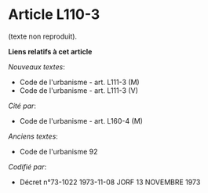 # Article L110-3

(texte non reproduit).

**Liens relatifs à cet article**

_Nouveaux textes_:

  - Code de l'urbanisme - art. L111-3 (M)
  - Code de l'urbanisme - art. L111-3 (V)

_Cité par_:

  - Code de l'urbanisme - art. L160-4 (M)

_Anciens textes_:

  - Code de l'urbanisme 92

_Codifié par_:

  - Décret n°73-1022 1973-11-08 JORF 13 NOVEMBRE 1973
